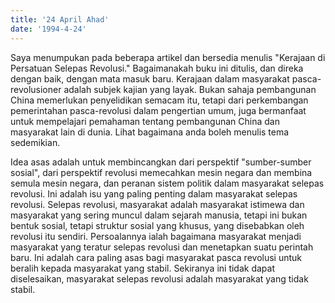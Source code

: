 ```yaml
---
title: '24 April Ahad'
date: '1994-4-24'
---
```


Saya menumpukan pada beberapa artikel dan bersedia menulis "Kerajaan di Persatuan Selepas Revolusi." Bagaimanakah buku ini ditulis, dan direka dengan baik, dengan mata masuk baru. Kerajaan dalam masyarakat pasca-revolusioner adalah subjek kajian yang layak. Bukan sahaja pembangunan China memerlukan penyelidikan semacam itu, tetapi dari perkembangan pemerintahan pasca-revolusi dalam pengertian umum, juga bermanfaat untuk mempelajari pemahaman tentang pembangunan China dan masyarakat lain di dunia. Lihat bagaimana anda boleh menulis tema sedemikian.

Idea asas adalah untuk membincangkan dari perspektif "sumber-sumber sosial", dari perspektif revolusi memecahkan mesin negara dan membina semula mesin negara, dan peranan sistem politik dalam masyarakat selepas revolusi. Ini adalah isu yang paling penting dalam masyarakat selepas revolusi. Selepas revolusi, masyarakat adalah masyarakat istimewa dan masyarakat yang sering muncul dalam sejarah manusia, tetapi ini bukan bentuk sosial, tetapi struktur sosial yang khusus, yang disebabkan oleh revolusi itu sendiri. Persoalannya ialah bagaimana masyarakat menjadi masyarakat yang teratur selepas revolusi dan menetapkan suatu perintah baru. Ini adalah cara paling asas bagi masyarakat pasca revolusi untuk beralih kepada masyarakat yang stabil. Sekiranya ini tidak dapat diselesaikan, masyarakat selepas revolusi adalah masyarakat yang tidak stabil.

